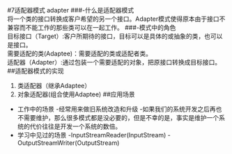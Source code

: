 #7适配器模式	adapter
###-什么是适配器模式  
 	将一个类的接口转换成客户希望的另一个接口。Adapter模式使得原本由于接口不兼容而不能工作的那些类可以在一起工作。
###-模式中的角色  
	目标接口（Target）:客户所期待的接口，目标可以是具体的或抽象的类，也可以是接口。  
	需要适配的类(Adaptee)：需要适配的类或适配者类。  
	适配器（Adapter）:通过包装一个需要适配的对象，把原接口转换成目标接口。
##适配器模式的实现
1. 类适配器（继承Adaptee）
2. 对象适配器(组合使用Adaptee)
##应用场景
- 工作中的场景
	-经常用来做旧系统改造和升级
	-如果我们的系统开发之后再也不需要维护，那么很多模式都是没必要的，但是不幸的是，事实是维护一个系统的代价往往是开发一个系统的数倍。
- 学习中见过的场景
	-InputStreamReader(InputStream)
	-OutputStreamWriter(OutputStream)


